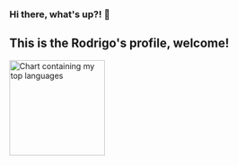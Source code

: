 ### Hi there, what's up?! 👋

## This is the Rodrigo's profile, welcome!
[<img src="Item de Portifólio V1.PNG" height="170" alt="Chart containing my top languages" />](https://github.com/icei-pucminas/pbe-pco-si-2021-1-ti-apn-8285100-prim)
